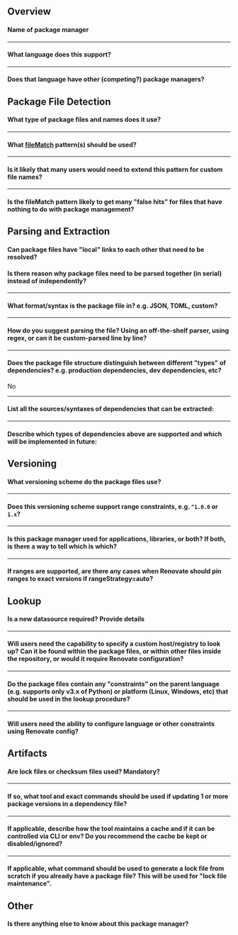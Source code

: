 ## Overview

#### Name of package manager

---

#### What language does this support?

---

#### Does that language have other (competing?) package managers?

## Package File Detection

#### What type of package files and names does it use?

---

#### What [fileMatch](https://renovatebot.com/docs/configuration-options/#filematch) pattern(s) should be used?

---

#### Is it likely that many users would need to extend this pattern for custom file names?

---

#### Is the fileMatch pattern likely to get many "false hits" for files that have nothing to do with package management?

## Parsing and Extraction

#### Can package files have "local" links to each other that need to be resolved?

#### Is there reason why package files need to be parsed together (in serial) instead of independently?

---

#### What format/syntax is the package file in? e.g. JSON, TOML, custom?

---

#### How do you suggest parsing the file? Using an off-the-shelf parser, using regex, or can it be custom-parsed line by line?

---

#### Does the package file structure distinguish between different "types" of dependencies? e.g. production dependencies, dev dependencies, etc?

No

---

#### List all the sources/syntaxes of dependencies that can be extracted:

---

#### Describe which types of dependencies above are supported and which will be implemented in future:

## Versioning

#### What versioning scheme do the package files use?

---

#### Does this versioning scheme support range constraints, e.g. `^1.0.0` or `1.x`?

---

#### Is this package manager used for applications, libraries, or both? If both, is there a way to tell which is which?

---

#### If ranges are supported, are there any cases when Renovate should pin ranges to exact versions if rangeStrategy=auto?

## Lookup

#### Is a new datasource required? Provide details

---

#### Will users need the capability to specify a custom host/registry to look up? Can it be found within the package files, or within other files inside the repository, or would it require Renovate configuration?

---

#### Do the package files contain any "constraints" on the parent language (e.g. supports only v3.x of Python) or platform (Linux, Windows, etc) that should be used in the lookup procedure?

---

#### Will users need the ability to configure language or other constraints using Renovate config?

## Artifacts

#### Are lock files or checksum files used? Mandatory?

---

#### If so, what tool and exact commands should be used if updating 1 or more package versions in a dependency file?

---

#### If applicable, describe how the tool maintains a cache and if it can be controlled via CLI or env? Do you recommend the cache be kept or disabled/ignored?

---

#### If applicable, what command should be used to generate a lock file from scratch if you already have a package file? This will be used for "lock file maintenance".

## Other

#### Is there anything else to know about this package manager?
